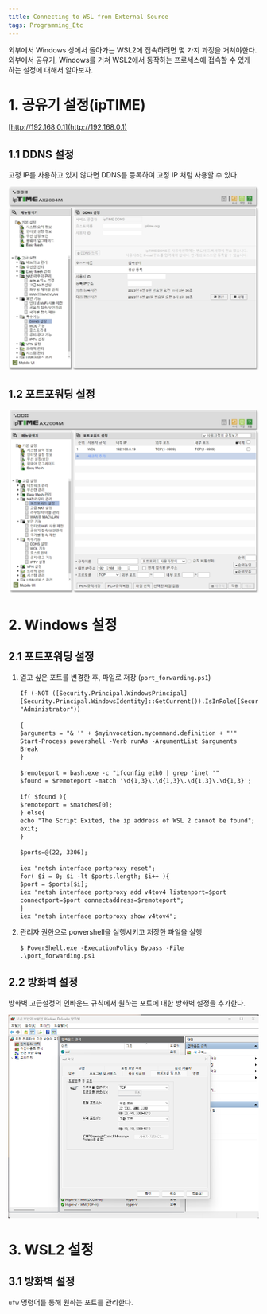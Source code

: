 ```yaml
---
title: Connecting to WSL from External Source
tags: Programming_Etc
---
```


<!--more-->

외부에서 Windows 상에서 돌아가는 WSL2에 접속하려면 몇 가지 과정을 거쳐야한다. \
외부에서 공유기, Windows를 거쳐 WSL2에서 동작하는 프로세스에 접속할 수 있게 하는 설정에 대해서 알아보자.


# 1. 공유기 설정(ipTIME)
[http://192.168.0.1](http://192.168.0.1)

## 1.1 DDNS 설정
고정 IP를 사용하고 있지 않다면 DDNS를 등록하여 고정 IP 처럼 사용할 수 있다.

![](../../../images/2023-06-11-00-45-28.png)

## 1.2 포트포워딩 설정
![](../../../images/2023-06-11-01-03-15.png)


# 2. Windows 설정
## 2.1 포트포워딩 설정
1. 열고 싶은 포트를 변경한 후, 파일로 저장 (`port_forwarding.ps1`)
    ```
    If (-NOT ([Security.Principal.WindowsPrincipal][Security.Principal.WindowsIdentity]::GetCurrent()).IsInRole([Security.Principal.WindowsBuiltInRole] "Administrator"))

    {   
    $arguments = "& '" + $myinvocation.mycommand.definition + "'"
    Start-Process powershell -Verb runAs -ArgumentList $arguments
    Break
    }

    $remoteport = bash.exe -c "ifconfig eth0 | grep 'inet '"
    $found = $remoteport -match '\d{1,3}\.\d{1,3}\.\d{1,3}\.\d{1,3}';

    if( $found ){
    $remoteport = $matches[0];
    } else{
    echo "The Script Exited, the ip address of WSL 2 cannot be found";
    exit;
    }

    $ports=@(22, 3306);

    iex "netsh interface portproxy reset";
    for( $i = 0; $i -lt $ports.length; $i++ ){
    $port = $ports[$i];
    iex "netsh interface portproxy add v4tov4 listenport=$port connectport=$port connectaddress=$remoteport";
    }
    iex "netsh interface portproxy show v4tov4";
    ```
2. 관리자 권한으로 powershell을 실행시키고 저장한 파일을 실행
   ```
   $ PowerShell.exe -ExecutionPolicy Bypass -File .\port_forwarding.ps1
   ```

## 2.2 방화벽 설정
방화벽 고급설정의 인바운드 규칙에서 원하는 포트에 대한 방화벽 설정을 추가한다.

![](../../../images/2023-06-11-01-11-07.png)


# 3. WSL2 설정
## 3.1 방화벽 설정
`ufw` 명령어를 통해 원하는 포트를 관리한다.
